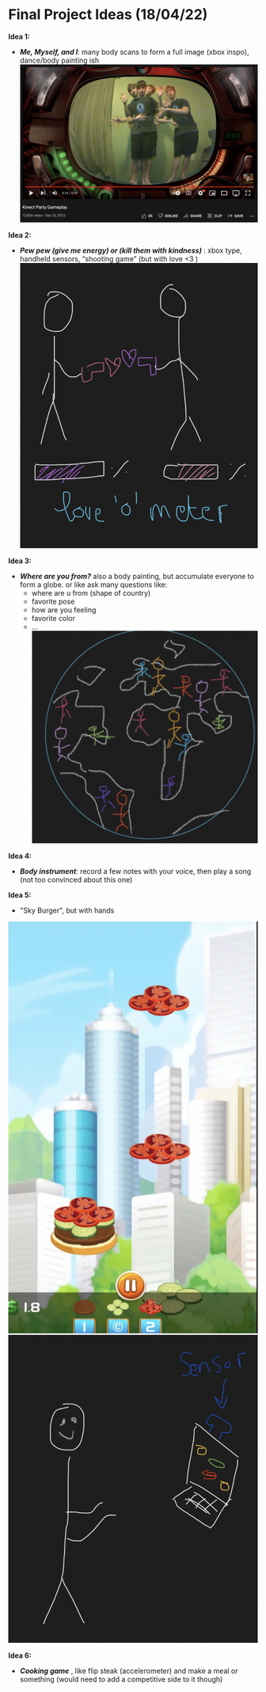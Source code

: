 # Final Project Ideas (18/04/22)

**Idea 1:**
- ***Me, Myself, and I***: many body scans to form a full image (xbox inspo), dance/body painting ish
![idea 1](https://github.com/j-da-savage/Introduction-to-Interactive-Media/blob/main/Final%20Project/idea%201%20-%20kinect.png)

**Idea 2:**
- ***Pew pew (give me energy) or (kill them with kindness)*** : xbox type, handheld sensors, “shooting game” (but with love <3 )
![idea 2](https://github.com/j-da-savage/Introduction-to-Interactive-Media/blob/main/Final%20Project/idea%202%20-%20kindness%20killer.png)

**Idea 3:**
- ***Where are you from?*** also a body painting, but accumulate everyone to form a globe. or like ask many questions like:
	-   where are u from (shape of country)
	-   favorite pose
	-   how are you feeling
	-   favorite color
	-   …
![idea 3](https://github.com/j-da-savage/Introduction-to-Interactive-Media/blob/main/Final%20Project/idea%203%20-%20where%20are%20u%20from.png)

**Idea 4:**
-   ***Body instrument***: record a few notes with your voice, then play a song (not too convinced about this one)


**Idea 5:**
-   "Sky Burger", but with hands


![idea 5](https://github.com/j-da-savage/Introduction-to-Interactive-Media/blob/main/Final%20Project/idea%205%20-%20sky%20burger.png)
![idea 5.1](https://github.com/j-da-savage/Introduction-to-Interactive-Media/blob/main/Final%20Project/idea%205%20-%20sky%20burger%20drawing.png)

**Idea 6:**
-   ***Cooking game*** , like flip steak (accelerometer) and make a meal or something (would need to add a competitive side to it though)


